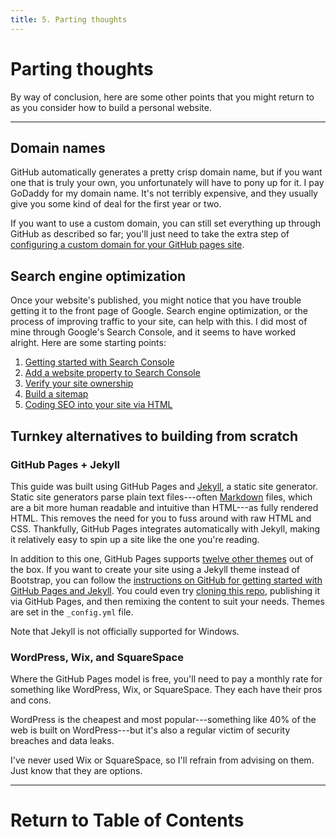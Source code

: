 ```yaml
---
title: 5. Parting thoughts
---
```


# Parting thoughts

By way of conclusion, here are some other points that you might return to as you consider how to build a personal website.

---

## Domain names

GitHub automatically generates a pretty crisp domain name, but if you want one that is truly your own, you unfortunately will have to pony up for it. I pay GoDaddy for my domain name. It's not terribly expensive, and they usually give you some kind of deal for the first year or two.

If you want to use a custom domain, you can still set everything up through GitHub as described so far; you'll just need to take the extra step of [configuring a custom domain for your GitHub pages site](https://docs.github.com/en/pages/configuring-a-custom-domain-for-your-github-pages-site).

## Search engine optimization

Once your website's published, you might notice that you have trouble getting it to the front page of Google. Search engine optimization, or the process of improving traffic to your site, can help with this. I did most of mine through Google's Search Console, and it seems to have worked alright. Here are some starting points:
1. [Getting started with Search Console](https://support.google.com/webmasters/answer/10267942?hl=en)
2. [Add a website property to Search Console](https://support.google.com/webmasters/answer/34592?hl=en)
3. [Verify your site ownership](https://support.google.com/webmasters/answer/9008080?hl=en)
4. [Build a sitemap](https://developers.google.com/search/docs/crawling-indexing/sitemaps/build-sitemap)
5. [Coding SEO into your site via HTML](https://html.com/seo/)

## Turnkey alternatives to building from scratch

### GitHub Pages + Jekyll

This guide was built using GitHub Pages and [Jekyll](https://jekyllrb.com/), a static site generator. Static site generators parse plain text files---often [Markdown](https://www.markdownguide.org/getting-started/) files, which are a bit more human readable and intuitive than HTML---as fully rendered HTML. This removes the need for you to fuss around with raw HTML and CSS. Thankfully, GitHub Pages integrates automatically with Jekyll, making it relatively easy to spin up a site like the one you're reading.

In addition to this one, GitHub Pages supports [twelve other themes](https://pages.github.com/themes/) out of the box. If you want to create your site using a Jekyll theme instead of Bootstrap, you can follow the [instructions on GitHub for getting started with GitHub Pages and Jekyll](https://docs.github.com/en/pages/setting-up-a-github-pages-site-with-jekyll/about-github-pages-and-jekyll). You could even try [cloning this repo](https://github.com/itspangler/vanderbiltWebWorkshop), publishing it via GitHub Pages, and then remixing the content to suit your needs. Themes are set in the `_config.yml` file.

Note that Jekyll is not officially supported for Windows.

### WordPress, Wix, and SquareSpace

Where the GitHub Pages model is free, you'll need to pay a monthly rate for something like WordPress, Wix, or SquareSpace. They each have their pros and cons.

WordPress is the cheapest and most popular---something like 40% of the web is built on WordPress---but it's also a regular victim of security breaches and data leaks.

I've never used Wix or SquareSpace, so I'll refrain from advising on them. Just know that they are options.

---

# Return to Table of Contents